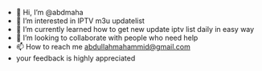 - 👋 Hi, I’m @abdmaha
- 👀 I’m interested in IPTV m3u updatelist
- 🌱 I’m currently learned how to get new update iptv list daily in easy way 
- 💞️ I’m looking to collaborate with people who need help 
- 📫 How to reach me abdullahmahammid@gmail.com
-  your feedback is highly appreciated
<!---
abdmaha/abdmaha is a ✨ special ✨ repository because its `README.md` (this file) appears on your GitHub profile.
You can click the Preview link to take a look at your changes.
--->
